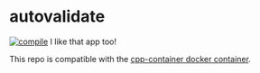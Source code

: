 # autovalidate
[![compile](https://github.com/eharris11/autovalidate/actions/workflows/compile.yml/badge.svg?branch=devops)](https://github.com/eharris11/autovalidate/actions/workflows/compile.yml)
I like that app too!

This repo is compatible with the [cpp-container docker container](https://github.com/ChicoState/cpp-container).